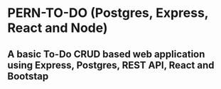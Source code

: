 # PERN-TO-DO (Postgres, Express, React and Node)

## A basic To-Do CRUD based web application using Express, Postgres, REST API, React and Bootstap

